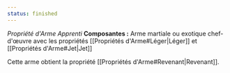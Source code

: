 ```yaml
---
status: finished
---
```

_Propriété d'Arme Apprenti_
__Composantes :__ Arme martiale ou exotique chef-d'œuvre avec les propriétés [[Propriétés d'Arme#Léger|Léger]] et [[Propriétés d'Arme#Jet|Jet]]

Cette arme obtient la propriété [[Propriétés d'Arme#Revenant|Revenant]].